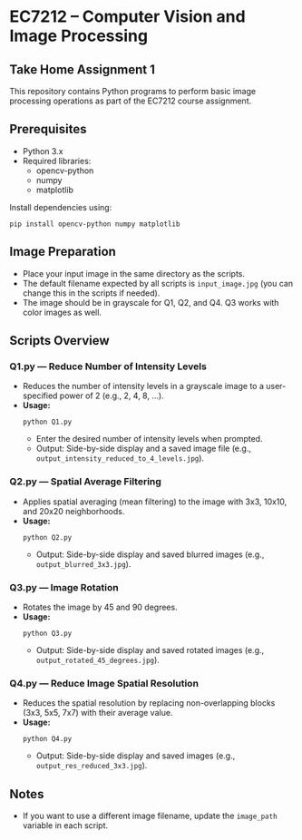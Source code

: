 # EC7212 – Computer Vision and Image Processing

## Take Home Assignment 1

This repository contains Python programs to perform basic image processing operations as part of the EC7212 course assignment.

## Prerequisites
- Python 3.x
- Required libraries:
  - opencv-python
  - numpy
  - matplotlib

Install dependencies using:
```
pip install opencv-python numpy matplotlib
```

## Image Preparation
- Place your input image in the same directory as the scripts.
- The default filename expected by all scripts is `input_image.jpg` (you can change this in the scripts if needed).
- The image should be in grayscale for Q1, Q2, and Q4. Q3 works with color images as well.

## Scripts Overview

### Q1.py — Reduce Number of Intensity Levels
- Reduces the number of intensity levels in a grayscale image to a user-specified power of 2 (e.g., 2, 4, 8, ...).
- **Usage:**
  ```
  python Q1.py
  ```
  - Enter the desired number of intensity levels when prompted.
  - Output: Side-by-side display and a saved image file (e.g., `output_intensity_reduced_to_4_levels.jpg`).

### Q2.py — Spatial Average Filtering
- Applies spatial averaging (mean filtering) to the image with 3x3, 10x10, and 20x20 neighborhoods.
- **Usage:**
  ```
  python Q2.py
  ```
  - Output: Side-by-side display and saved blurred images (e.g., `output_blurred_3x3.jpg`).

### Q3.py — Image Rotation
- Rotates the image by 45 and 90 degrees.
- **Usage:**
  ```
  python Q3.py
  ```
  - Output: Side-by-side display and saved rotated images (e.g., `output_rotated_45_degrees.jpg`).

### Q4.py — Reduce Image Spatial Resolution
- Reduces the spatial resolution by replacing non-overlapping blocks (3x3, 5x5, 7x7) with their average value.
- **Usage:**
  ```
  python Q4.py
  ```
  - Output: Side-by-side display and saved images (e.g., `output_res_reduced_3x3.jpg`).

## Notes
- If you want to use a different image filename, update the `image_path` variable in each script.